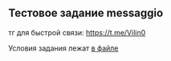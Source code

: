 ## Тестовое задание messaggio 

тг для быстрой связи: https://t.me/Vilin0

Условия задания лежат [в файле](task.md)

